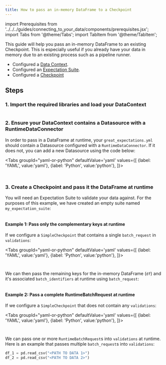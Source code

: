 ```yaml
---
title: How to pass an in-memory DataFrame to a Checkpoint
---
```


import Prerequisites from '../../../guides/connecting_to_your_data/components/prerequisites.jsx';
import Tabs from '@theme/Tabs';
import TabItem from '@theme/TabItem';

This guide will help you pass an in-memory DataFrame to an existing Checkpoint.
This is especially useful if you already have your data in memory due to an existing process such as a pipeline runner.


<Prerequisites>

- Configured a [Data Context](../../../tutorials/getting_started/initialize_a_data_context.md).
- Configured an [Expectation Suite](../../../tutorials/getting_started/create_your_first_expectations.md).
- Configured a [Checkpoint](./how_to_create_a_new_checkpoint)

</Prerequisites>

## Steps

### 1. Import the required libraries and load your DataContext

```python file=../../../../tests/integration/docusaurus/validation/checkpoints/how_to_pass_an_in_memory_dataframe_to_a_checkpoint.py#L1-L7
```

### 2. Ensure your DataContext contains a Datasource with a RuntimeDataConnector

In order to pass in a DataFrame at runtime, your `great_expectations.yml` should contain a Datasource configured with a `RuntimeDataConnector`. If it does not, you can add a new Datasource using the code below:

<Tabs
  groupId="yaml-or-python"
  defaultValue='yaml'
  values={[
  {label: 'YAML', value:'yaml'},
  {label: 'Python', value:'python'},
  ]}>
<TabItem value="yaml">

```python file=../../../../tests/integration/docusaurus/validation/checkpoints/how_to_pass_an_in_memory_dataframe_to_a_checkpoint.py#L10-L23
```

</TabItem>
<TabItem value="python">

```python file=../../../../tests/integration/docusaurus/validation/checkpoints/how_to_pass_an_in_memory_dataframe_to_a_checkpoint.py#L28-L43
```

</TabItem>
</Tabs>

### 3. Create a Checkpoint and pass it the DataFrame at runtime

You will need an Expectation Suite to validate your data against. For the purposes of this example, we have created an empty suite named `my_expectation_suite`:

```python file=../../../../tests/integration/docusaurus/validation/checkpoints/how_to_pass_an_in_memory_dataframe_to_a_checkpoint.py#L53
```

#### Example 1: Pass only the complementary keys at runtime 

If we configure a `SimpleCheckpoint` that contains a single `batch_request` in `validations`:

<Tabs
  groupId="yaml-or-python"
  defaultValue='yaml'
  values={[
  {label: 'YAML', value:'yaml'},
  {label: 'Python', value:'python'},
  ]}>
<TabItem value="yaml">

```python file=../../../../tests/integration/docusaurus/validation/checkpoints/how_to_pass_an_in_memory_dataframe_to_a_checkpoint.py#L56-L67
```

</TabItem>
<TabItem value="python">

```python file=../../../../tests/integration/docusaurus/validation/checkpoints/how_to_pass_an_in_memory_dataframe_to_a_checkpoint.py#L72-L87
```

</TabItem>
</Tabs>

We can then pass the remaining keys for the in-memory DataFrame (`df`) and it's associated `batch_identifiers` at runtime using `batch_request`:

```python file=../../../../tests/integration/docusaurus/validation/checkpoints/how_to_pass_an_in_memory_dataframe_to_a_checkpoint.py#L97-L107
```

#### Example 2: Pass a complete RuntimeBatchRequest at runtime

If we configure a `SimpleCheckpoint` that does not contain any `validations`:

<Tabs
  groupId="yaml-or-python"
  defaultValue='yaml'
  values={[
  {label: 'YAML', value:'yaml'},
  {label: 'Python', value:'python'},
  ]}>
<TabItem value="yaml">

```python file=../../../../tests/integration/docusaurus/validation/checkpoints/how_to_pass_an_in_memory_dataframe_to_a_checkpoint.py#L113-L119
```

</TabItem>
<TabItem value="python">

```python file=../../../../tests/integration/docusaurus/validation/checkpoints/how_to_pass_an_in_memory_dataframe_to_a_checkpoint.py#L124-L130
```

</TabItem>
</Tabs>

We can pass one or more `RuntimeBatchRequest`s into `validations` at runtime. Here is an example that passes multiple `batch_request`s into `validations`:

```python
df_1 = pd.read_csv("<PATH TO DATA 1>")
df_2 = pd.read_csv("<PATH TO DATA 2>")
```

```python file=../../../../tests/integration/docusaurus/validation/checkpoints/how_to_pass_an_in_memory_dataframe_to_a_checkpoint.py#L143-L165
```

